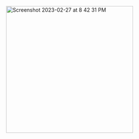<img width="346" alt="Screenshot 2023-02-27 at 8 42 31 PM" src="https://user-images.githubusercontent.com/111932301/221739816-752a6d36-fc3f-48f2-9ac7-e9b7e24c14b1.png">

